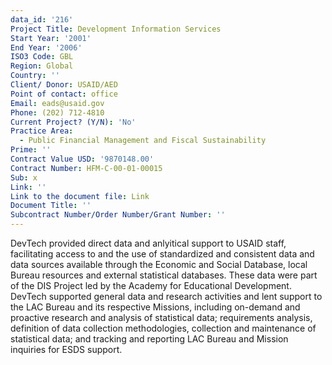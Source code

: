 ```yaml
---
data_id: '216'
Project Title: Development Information Services
Start Year: '2001'
End Year: '2006'
ISO3 Code: GBL
Region: Global
Country: ''
Client/ Donor: USAID/AED
Point of contact: office
Email: eads@usaid.gov
Phone: (202) 712-4810
Current Project? (Y/N): 'No'
Practice Area:
  - Public Financial Management and Fiscal Sustainability
Prime: ''
Contract Value USD: '9870148.00'
Contract Number: HFM-C-00-01-00015
Sub: x
Link: ''
Link to the document file: Link
Document Title: ''
Subcontract Number/Order Number/Grant Number: ''
---
```

DevTech provided direct data and anlyitical support to USAID staff, facilitating access to and the use of standardized and consistent data and data sources available through the Economic and Social Database, local Bureau resources and external statistical databases.  These data were part of the DIS Project led by the Academy for Educational Development. DevTech supported general data and research activities and lent support to the LAC Bureau and its respective Missions, including on-demand and proactive research and analysis of statistical data; requirements analysis, definition of data collection methodologies, collection and maintenance of statistical data; and tracking and reporting LAC Bureau and Mission inquiries for ESDS support.